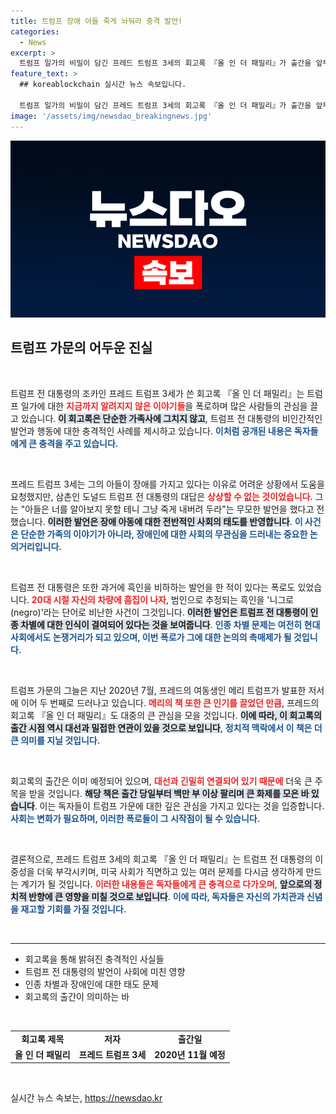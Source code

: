 ```yaml
---
title: 트럼프 장애 아들 죽게 놔둬라 충격 발언!
categories:
  - News
excerpt: >
  트럼프 일가의 비밀이 담긴 프레드 트럼프 3세의 회고록 『올 인 더 패밀리』가 출간을 앞두고 뜨거운 화제로 떠오르고 있습니다. 장애 아들을 두고 한 트럼프 전 대통령의 충격 발언과 인종 차별적 발언 폭로가 독자들을 매료시킨다. 이 책의 진실이 밝혀질 날이 기대됩니다!
feature_text: >
  ## koreablockchain 실시간 뉴스 속보입니다.

  트럼프 일가의 비밀이 담긴 프레드 트럼프 3세의 회고록 『올 인 더 패밀리』가 출간을 앞두고 뜨거운 화제로 떠오르고 있습니다. 장애 아들을 두고 한 트럼프 전 대통령의 충격 발언과 인종 차별적 발언 폭로가 독자들을 매료시킨다. 이 책의 진실이 밝혀질 날이 기대됩니다!
image: '/assets/img/newsdao_breakingnews.jpg'
---
```


<p><img src="/assets/img/newsdao_breakingnews.jpg" alt="koreablockchain 속보" /></p>

<h2 data-ke-size="size26">트럼프 가문의 어두운 진실</h2>

<p data-ke-size="size16">&nbsp;</p>

<p>트럼프 전 대통령의 조카인 프레드 트럼프 3세가 쓴 회고록 『올 인 더 패밀리』는 트럼프 일가에 대한 <b><span style="color: #ee2323;">지금까지 알려지지 않은 이야기들</span></b>을 폭로하며 많은 사람들의 관심을 끌고 있습니다. <b><span style="background-color: #21538527;">이 회고록은 단순한 가족사에 그치지 않고</span></b>, 트럼프 전 대통령의 비인간적인 발언과 행동에 대한 충격적인 사례를 제시하고 있습니다. <b><span style="color: #1a5490;">이처럼 공개된 내용은 독자들에게 큰 충격을 주고 있습니다.</span></b> </p>

<p data-ke-size="size16">&nbsp;</p>

<p>프레드 트럼프 3세는 그의 아들이 장애를 가지고 있다는 이유로 어려운 상황에서 도움을 요청했지만, 삼촌인 도널드 트럼프 전 대통령의 대답은 <b><span style="color: #ee2323;">상상할 수 없는 것이었습니다</span></b>. 그는 "아들은 너를 알아보지 못할 테니 그냥 죽게 내버려 두라"는 무모한 발언을 했다고 전했습니다. <b><span style="background-color: #21538527;">이러한 발언은 장애 아동에 대한 전반적인 사회의 태도를 반영합니다</span></b>. <b><span style="color: #1a5490;">이 사건은 단순한 가족의 이야기가 아니라, 장애인에 대한 사회의 무관심을 드러내는 중요한 논의거리입니다.</span></b> </p>

<p data-ke-size="size16">&nbsp;</p>

<p>트럼프 전 대통령은 또한 과거에 흑인을 비하하는 발언을 한 적이 있다는 폭로도 있었습니다. <b><span style="color: #ee2323;">20대 시절 자신의 차량에 흠집이 나자</span></b>, 범인으로 추정되는 흑인을 '니그로(negro)'라는 단어로 비난한 사건이 그것입니다. <b><span style="background-color: #21538527;">이러한 발언은 트럼프 전 대통령이 인종 차별에 대한 인식이 결여되어 있다는 것을 보여줍니다</span></b>. <b><span style="color: #1a5490;">인종 차별 문제는 여전히 현대 사회에서도 논쟁거리가 되고 있으며, 이번 폭로가 그에 대한 논의의 촉매제가 될 것입니다.</span></b> </p>

<p data-ke-size="size16">&nbsp;</p>

<p>트럼프 가문의 그늘은 지난 2020년 7월, 프레드의 여동생인 메리 트럼프가 발표한 저서에 이어 두 번째로 드러나고 있습니다. <b><span style="color: #ee2323;">메리의 책 또한 큰 인기를 끌었던 만큼</span></b>, 프레드의 회고록 『올 인 더 패밀리』도 대중의 큰 관심을 모을 것입니다. <b><span style="background-color: #21538527;">이에 따라, 이 회고록의 출간 시점 역시 대선과 밀접한 연관이 있을 것으로 보입니다</span></b>, <b><span style="color: #1a5490;">정치적 맥락에서 이 책은 더 큰 의미를 지닐 것입니다.</span></b></p>

<p data-ke-size="size16">&nbsp;</p>

<p>회고록의 출간은 이미 예정되어 있으며, <b><span style="color: #ee2323;">대선과 긴밀히 연결되어 있기 때문에</span></b> 더욱 큰 주목을 받을 것입니다. <b><span style="background-color: #21538527;">해당 책은 출간 당일부터 백만 부 이상 팔리며 큰 화제를 모은 바 있습니다</span></b>. 이는 독자들이 트럼프 가문에 대한 깊은 관심을 가지고 있다는 것을 입증합니다. <b><span style="color: #1a5490;">사회는 변화가 필요하며, 이러한 폭로들이 그 시작점이 될 수 있습니다.</span></b> </p>

<p data-ke-size="size16">&nbsp;</p>

<p>결론적으로, 프레드 트럼프 3세의 회고록 『올 인 더 패밀리』는 트럼프 전 대통령의 이중성을 더욱 부각시키며, 미국 사회가 직면하고 있는 여러 문제를 다시금 생각하게 만드는 계기가 될 것입니다. <b><span style="color: #ee2323;">이러한 내용들은 독자들에게 큰 충격으로 다가오며</span></b>, <b><span style="background-color: #21538527;">앞으로의 정치적 반향에 큰 영향을 미칠 것으로 보입니다</span></b>. <b><span style="color: #1a5490;">이에 따라, 독자들은 자신의 가치관과 신념을 재고할 기회를 가질 것입니다.</span></b> </p>

<p data-ke-size="size16">&nbsp;</p> 

<hr>

<ul>
    <li>회고록을 통해 밝혀진 충격적인 사실들</li>
    <li>트럼프 전 대통령의 발언이 사회에 미친 영향</li>
    <li>인종 차별과 장애인에 대한 태도 문제</li>
    <li>회고록의 출간이 의미하는 바</li>
</ul>

<p data-ke-size="size16">&nbsp;</p> 

<table style="width: 100%;">
    <tr>
        <td style="text-align: center; height: 17px;"><b>회고록 제목</b></td>
        <td style="text-align: center; height: 17px;"><b>저자</b></td>
        <td style="text-align: center; height: 17px;"><b>출간일</b></td>
    </tr>
    <tr>
        <td style="text-align: center; height: 17px;"><b>올 인 더 패밀리</b></td>
        <td style="text-align: center; height: 17px;"><b>프레드 트럼프 3세</b></td>
        <td style="text-align: center; height: 17px;"><b>2020년 11월 예정</b></td>
    </tr>
</table>

<p data-ke-size="size16">&nbsp;</p>
실시간 뉴스 속보는, <a href="https://newsdao.kr" rel="dofollow">https://newsdao.kr</a>


